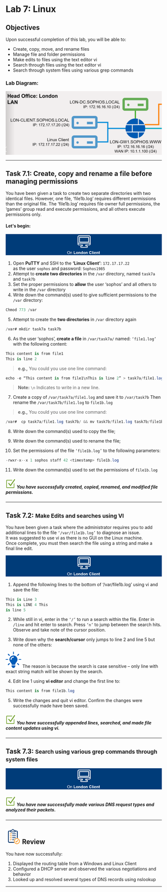 # **Lab 7: Linux**

## Objectives
Upon successful completion of this lab, you will be able to: 
* Create, copy, move, and rename files
* Manage file and folder permissions
* Make edits to files using the text editor vi
* Search through files using the text editor vi
* Search through system files using various grep commands




### Lab Diagram:
![Lab7 Diagram](JPG/Lab6%20Diagram.png)

***

## **Task 7.1:** Create, copy and rename a file before managing permissions
You have been given a task to create two separate directories with two identical files. However, one file, ‘file1b.log’ requires different permissions than the original file. The ‘file1b.log’ requires file owner full permissions, the ‘games’ group read and execute permissions, and all others execute permissions only.  

#### Let's begin:
![London Client](JPG/London%20Client.png)
1. Open **PuTTY** and SSH to the **‘Linux Client’**: `172.17.17.22`   
as the user `sophos` and password: `Sophos1985` 
2. Attempt to **create two directories** in the `/var` directory, named `task7a` and `task7b`
3. Set the proper permissions to **allow** the user ‘sophos’ and all others to write in the `/var` directory
4. Write down the command(s) used to give sufficient permissions to the `/var` directory:

```csharp
Chmod 773 /var
```

 
5. Attempt to create the **two directories** in `/var` directory again 

```csharp
/var# mkdir task7a task7b
```

6. As the user ‘sophos’, **create a file** in `/var/task7a/` named: `‘file1.log’`  
with the following content: 

```csharp
This content is from file1   
This is line 2
```


> **e.g.,** You could you use one line command:

```csharp
echo -e “This content is from file1\nThis is line 2” > task7a/file1.log
```
> **Note:** `\n` Indicates to write in a new line.

7. Create a copy of `/var/task7a/file1.log` and save it to `/var/task7b` 
Then rename the `/var/task7b/file1.log` to `file1b.log`

> **e.g.,** You could you use one line command:

```csharp
/var#  cp task7a/file1.log task7b/ && mv task7b/file1.log task7b/file1b.log
```

8. Write down the command(s) used to copy the file;
9. Write down the command(s) used to rename the file;

10. Set the permissions of the file `‘file1b.log’` to the following parameters: 

```csharp
-rwxr-x--x 1 sophos staff 42 <timestamp> file1b.log
```

11. Write down the command(s) used to set the permissions of `file1b.log` 
 

##### ![check](JPG/pngegg%20(1).png) You have successfully created, copied, renamed, and modified file permissions. 





***

## **Task 7.2:** <small>Make Edits and searches using VI</small> 
You have been given a task where the administrator requires you to add additional lines to the file `‘/var/file1b.log’` to diagnose an issue.   
It was suggested to use vi as there is no GUI on the Linux machine.   
Once complete, you must then search the file using a string and make a final line edit.  


![London Client](JPG/London%20Client.png) 
1. Append the following lines to the bottom of ‘/var/file1b.log’ using vi and save the file: 

```csharp
This is Line 3 
This is LINE 4 This 
is line 5
```


2. While still in vi, enter in the `‘/’` to run a search within the file. Enter in `/line` and hit enter to search. 
Press `‘n’` to jump between the search hits. 
Observe and take note of the cursor position. 

3. Write down why the **search/cursor** only jumps to line 2 and line 5 but none of the others: 

![](JPG/output-onlinepngtools.png) The reason is because the search is case sensitive – only line with exact string match will be shown by the search.
 
 
 
4. Edit line 1 using **vi editor** and change the first line to: 

```csharp
This content is from file1b.log
```

 
5. Write the changes and quit vi editor. Confirm the changes were successfully made have been saved. 

##### ![check](JPG/pngegg%20(1).png) You have successfully appended lines, searched, and made file content updates using vi. 

***

## **Task 7.3:** <small>Search using various grep commands through system files </small> 


![![London ](JPG/London%20Client.png)](JPG/London%20Client.png)


 
 
 
##### ![check](JPG/pngegg%20(1).png) You have now successfully made various DNS request types and analyzed their packets. 


***

## ![review](JPG/Review%2048.png) Review  ##

You have now successfully: 
1.	Displayed the routing table from a Windows and Linux Client  
2.	Configured a DHCP server and observed the various negotiations and behavior 
3.	Looked up and resolved several types of DNS records using nslookup 

***





